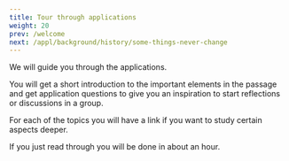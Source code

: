 ```yaml
---
title: Tour through applications
weight: 20
prev: /welcome
next: /appl/background/history/some-things-never-change
---
```


We will guide you through the applications.

You will get a short introduction to the important elements in the passage and get application questions to give you an inspiration to start reflections or discussions in a group.

For each of the topics you will have a link if you want to study certain aspects deeper.

If you just read through you will be done in about an hour.